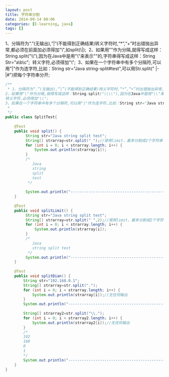 ```yaml
---
layout: post
title: 字符串分割
date: 2014-09-14 00:06
categories: [E-learning, java]
tags: []
---
```

1、分隔符为“.”(无输出),“|”(不能得到正确结果)转义字符时,“*”,“+”时出错抛出异常,都必须在前面加必须得加"\\",如split(\\|); 
2、如果用"\"作为分隔,就得写成这样：String.split("\\\\"),因为在Java中是用"\\"来表示"\"的,字符串得写成这样：String Str="a\\b\\c"; 
转义字符,必须得加"\\"; 
3、如果在一个字符串中有多个分隔符,可以用"|"作为连字符,比如：String str="Java string-split#test",可以用Str.split(" |-|#")把每个字符串分开;



```java
/**
 * 1、分隔符为“.”(无输出),“|”(不能得到正确结果)转义字符时,“*”,“+”时出错抛出异常,都必须在前面加必须得加"\\",如split(\\|); 
2、如果用"\"作为分隔,就得写成这样：String.split("\\\\"),因为在Java中是用"\\"来表示"\"的,字符串得写成这样：String Str="a\\b\\c"; 
转义字符,必须得加"\\"; 
3、如果在一个字符串中有多个分隔符,可以用"|"作为连字符,比如：String str="Java string-split#test",可以用Str.split(" |-|#")把每个字符串分开; 
 *
 */
public class SplitTest{
	
	@Test
	public void split() {
		 String str="Java string split test"; 
		 String[] strarray=str.split(" ");//使用limit，最多分割成2个字符串 
		 for (int i = 0; i < strarray.length; i++) {
			 System.out.println(strarray[i]);
		 }
		 /*
			Java
			string
			split
			test 
		  */
		 
		 System.out.println("----------------------------------------------");
	}
	
	@Test
	public void splitLimit() {
		 String str="Java string split test"; 
		 String[] strarray=str.split(" ",2);//使用limit，最多分割成2个字符串 
		 for (int i = 0; i < strarray.length; i++) {
			 System.out.println(strarray[i]);
		 }
		 /*
			Java
			string split test
		  */
		 System.out.println("----------------------------------------------");
	}
	
	@Test
	public void splitDian() {
		String str="192.168.0.1"; 
	    String[] strarray=str.split("."); 
	    for (int i = 0; i < strarray.length; i++) {
	    	System.out.println(strarray[i]);//无任何输出
	    }
	    System.out.println("----------------------------------------------");
	    
	    String[] strarray2=str.split("\\."); 
	    for (int i = 0; i < strarray2.length; i++) {
	    	System.out.println(strarray2[i]);//无任何输出
	    }
	    /*
	    192
	    168
	    0
	    1
	    */
	    System.out.println("----------------------------------------------");
	}
}


```

